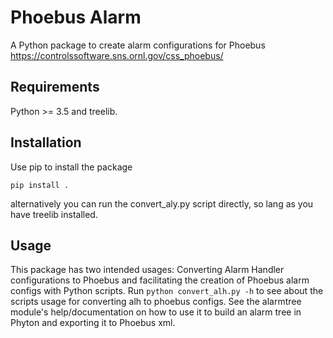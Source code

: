 # Phoebus Alarm

A Python package to create alarm configurations for Phoebus
https://controlssoftware.sns.ornl.gov/css_phoebus/

## Requirements
Python >= 3.5 and treelib.

## Installation
Use pip to install the package
```
pip install .
```
alternatively you can run the convert_aly.py script directly, so lang as you have treelib installed.

## Usage
This package has two intended usages: Converting Alarm Handler configurations to Phoebus and facilitating the creation of Phoebus alarm configs with Python scripts.
Run `python convert_alh.py -h` to see about the scripts usage for converting alh to phoebus configs.
See the alarmtree module's help/documentation on how to use it to build an alarm tree in Phyton and exporting it to Phoebus xml.
